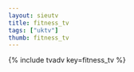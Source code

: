 ```yaml
--- 
layout: sieutv
title: fitness_tv
tags: ["uktv"]
thumb: fitness_tv
---
```

{% include tvadv key=fitness_tv %}
